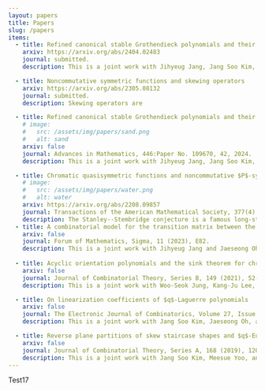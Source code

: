```yaml
---
layout: papers
title: Papers
slug: /papers
items:
  - title: Refined canonical stable Grothendieck polynomials and their duals, Part 2
    arxiv: https://arxiv.org/abs/2404.02483
    journal: submitted.
    description: This is a joint work with Jihyeug Jang, Jang Soo Kim, Minho Song, and U-Keun Song.

  - title: Noncommutative symmetric functions and skewing operators
    arxiv: https://arxiv.org/abs/2305.08132
    journal: submitted.
    description: Skewing operators are 

  - title: Refined canonical stable Grothendieck polynomials and their duals, Part 1
    # image:
    #   src: /assets/img/papers/sand.png
    #   alt: sand
    arxiv: false
    journal: Advances in Mathematics, 446:Paper No. 109670, 42, 2024.
    description: This is a joint work with Jihyeug Jang, Jang Soo Kim, Minho Song, and U-Keun Song.

  - title: Chromatic quasisymmetric functions and noncommutative $P$-symmetric functions
    # image:
    #   src: /assets/img/papers/water.png
    #   alt: water
    arxiv: https://arxiv.org/abs/2208.09857
    journal: Transactions of the American Mathematical Society, 377(4):2855–2896, 2024.
    description: The Stanley--Stembridge conjecture is a famous long-standing conjecture in algebraic combinatorics.
  - title: A combinatorial model for the transition matrix between the Specht and $SL_2$-web bases
    arxiv: false
    journal: Forum of Mathematics, Sigma, 11 (2023), E82.
    description: This is a joint work with Jihyeug Jang and Jaeseong Oh.
  
  - title: Acyclic orientation polynomials and the sink theorem for chromatic symmetric functions
    arxiv: false
    journal: Journal of Combinatorial Theory, Series B, 149 (2021), 52-75.
    description: This is a joint work with Woo-Seok Jung, Kang-Ju Lee, Jaeseong Oh, and Sang-Hoon Yu.

  - title: On linearization coefficients of $q$-Laguerre polynomials
    arxiv: false
    journal: The Electronic Journal of Combinatorics, Volume 27, Issue 2 (2020), P2.22.
    description: This is a joint work with Jang Soo Kim, Jaeseong Oh, and Sang-Hoon Yu.

  - title: Reverse plane partitions of skew staircase shapes and $q$-Euler numbers
    arxiv: false
    journal: Journal of Combinatorial Theory, Series A, 168 (2019), 120-163.
    description: This is a joint work with Jang Soo Kim, Meesue Yoo, and Sun-mi Yun .
---
```


<!-- The list of my works including preprints. -->
Test17
<br />
<br />
